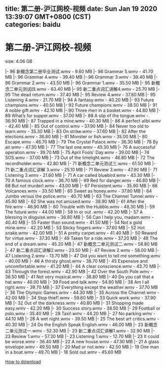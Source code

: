 
title: 第二册-沪江网校-视频
date: Sun Jan 19 2020 13:39:07 GMT+0800 (CST)    
categories: baidu
---

# 第二册-沪江网校-视频
size: 4.06 GB
 
 
|- 96 新概念第二册毕业测试.wmv - 9.60 MB
|- 96 Grammar 5.wmv - 41.70 MB
|- 96 Grammar 4.wmv - 39.40 MB
|- 96 Grammar 3.wmv - 39.40 MB
|- 96 Grammar 2.wmv - 43.50 MB
|- 96 Grammar 1.wmv - 35.50 MB
|- 95 新概念二单元测试四.wmv - 63.40 MB
|- 95 新二重点词汇讲解4.wmv - 25.70 MB
|- 95 The dead return.wmv - 37.40 MB
|- 95 Review 4.wmv - 37.80 MB
|- 95 Listening 4.wmv - 21.70 MB
|- 94 A fantasy.wmv - 40.20 MB
|- 93 Future champions.wmv - 40.50 MB
|- 92 Future champions.wmv - 38.50 MB
|- 91 A noble gift.wmv - 42.10 MB
|- 90 Three men in a basket.wmv - 44.80 MB
|- 89 What’s for supper.wmv - 37.00 MB
|- 88 A slip of the tongue.wmv - 36.90 MB
|- 87 Trapped in a mine.wmv - 40.30 MB
|- 86 A perfect alibi.wmv - 42.40 MB
|- 85 Out of control.wmv - 37.90 MB
|- 84 Never too old to learn.wmv - 35.30 MB
|- 83 On strike.wmv - 37.60 MB
|- 82 After the elections.wmv - 36.80 MB
|- 81 Monster or fish.wmv - 35.00 MB
|- 80 Escape.wmv - 46.70 MB
|- 79 The Crystal Palace.wmv - 36.30 MB
|- 78 By air.wmv - 47.30 MB
|- 77 The last one.wmv - 45.30 MB
|- 76 A successful operation.wmv - 39.70 MB
|- 75 April Fools' Day.wmv - 39.00 MB
|- 74 SOS.wmv - 37.00 MB
|- 73 Out of the limelight.wmv - 46.80 MB
|- 72 The recordholder.wmv - 42.80 MB
|- 71 新概念二单元测试三.wmv - 61.50 MB
|- 71 新二重点词汇讲解 3.wmv - 25.10 MB
|- 71 Review 3.wmv - 47.90 MB
|- 71 Listening 3.wmv - 21.60 MB
|- 71 A car called bluebird.wmv - 43.30 MB
|- 70 A famous clock.wmv - 36.70 MB
|- 69 Red for danger.wmv - 46.80 MB
|- 68 But not murder!.wmv - 43.00 MB
|- 67 Persistent.wmv - 35.90 MB
|- 66 Volcanoes.wmv - 33.50 MB
|- 65 Sweet as honey.wmv - 37.80 MB
|- 64 Jumbo versus the police.wmv - 40.70 MB
|- 63 The Channel Tunnel.wmv - 45.90 MB
|- 62 She was not amused.wmv - 38.90 MB
|- 61 After the fire.wmv - 46.90 MB
|- 60 Trouble with the Hubble.wmv - 48.30 MB
|- 59 The future.wmv - 44.00 MB
|- 58 In or out .wmv - 42.20 MB
|- 57 A blessing in disguise.wmv - 36.80 MB
|- 56 Can I help you, madam.wmv - 40.40 MB
|- 55 Faster than sound.wmv - 41.50 MB
|- 54 Not a gold mine.wmv - 42.20 MB
|- 53 Sticky fingers.wmv - 37.60 MB
|- 52 Hot snake.wmv - 42.00 MB
|- 51 A pretty carpet.wmv - 41.40 MB
|- 50 Reward for virtue.wmv - 37.30 MB
|- 49 Taken for a ride.wmv - 37.20 MB
|- 48 The end of a dream.wmv - 45.20 MB
|- 47 新概念二单元测试二.wmv - 58.80 MB
|- 47 新二重点词汇讲解2.wmv - 23.50 MB
|- 47 Review 2.wmv - 58.00 MB
|- 47 Listening 2.wmv - 13.70 MB
|- 47 Did you want to tell me something.wmv - 40.00 MB
|- 46 A thirsty ghost.wmv - 36.70 MB
|- 45 Expensive and uncomfortable.wmv - 41.20 MB
|- 44 A clear conscience.wmv - 43.70 MB
|- 43 Through the forest.wmv - 42.90 MB
|- 42 Over the South Pole.wmv - 36.50 MB
|- 41 Not very musical.wmv - 38.80 MB
|- 40 Do you call that a hat.wmv - 46.00 MB
|- 39 Food and talk.wmv - 54.80 MB
|- 38 Am I all right.wmv - 39.70 MB
|- 37 Everything except the weather.wmv - 37.70 MB
|- 36 The Olympic Games.wmv - 44.30 MB
|- 35 Across the Channel.wmv - 42.00 MB
|- 34 Stop thief!.wmv - 59.60 MB
|- 33 Quick work.wmv - 37.90 MB
|- 32 Out of the darkness.wmv - 40.80 MB
|- 31 Shopping made easy.wmv - 42.20 MB
|- 30 Success story.wmv - 38.50 MB
|- 29 Football or polo.wmv - 35.40 MB
|- 28 Taxi!.wmv - 44.20 MB
|- 27 No parking.wmv - 44.10 MB
|- 26 A wet night.wmv - 39.50 MB
|- 25 The best art critics.wmv - 40.30 MB
|- 24 Do the English Speak English.wmv - 46.00 MB
|- 23 新概念二单元测试一.wmv - 52.30 MB
|- 23 新二重点词汇讲解1.wmv - 32.90 MB
|- 23 Review 1.wmv - 57.20 MB
|- 23 Listening 1.wmv - 12.70 MB
|- 23 It could be worse.wmv - 36.40 MB
|- 22 A new house.wmv - 47.30 MB
|- 21 A glass envelope.wmv - 49.50 MB
|- 20 Mad or not.wmv - 42.50 MB
|- 19 One man in a boat.wmv - 49.70 MB
|- 18 Sold out.wmv - 45.60 MB

[How to download](https://bpcam.bemobtrk.com/go/2ceec3aa-1ca2-46d6-b9ff-aaa5c184517c?jno=2472)